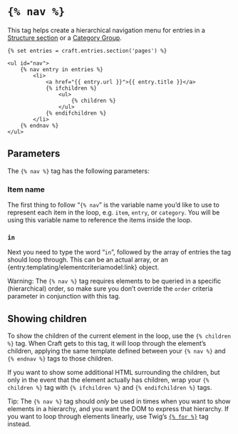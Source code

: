 # `{% nav %}`

This tag helps create a hierarchical navigation menu for entries in a [Structure section]({entry:docs/sections-and-entries}#section-types) or a [Category Group]({entry:docs/categories}).


```twig
{% set entries = craft.entries.section('pages') %}

<ul id="nav">
    {% nav entry in entries %}
        <li>
            <a href="{{ entry.url }}">{{ entry.title }}</a>
            {% ifchildren %}
                <ul>
                    {% children %}
                </ul>
            {% endifchildren %}
        </li>
    {% endnav %}
</ul>
```

## Parameters

The `{% nav %}` tag has the following parameters:

### Item name

The first thing to follow “`{% nav`” is the variable name you’d like to use to represent each item in the loop, e.g. `item`, `entry`, or `category`. You will be using this variable name to reference the items inside the loop.

### `in`

Next you need to type the word “`in`”, followed by the array of entries the tag should loop through. This can be an actual array, or an {entry:templating/elementcriteriamodel:link} object.

Warning: The `{% nav %}` tag requires elements to be queried in a specific (hierarchical) order, so make sure you don’t override the `order` criteria parameter in conjunction with this tag.

## Showing children

To show the children of the current element in the loop, use the `{% children %}` tag. When Craft gets to this tag, it will loop through the element’s children, applying the same template defined between your `{% nav %}` and `{% endnav %}` tags to those children.

If you want to show some additional HTML surrounding the children, but only in the event that the element actually has children, wrap your `{% children %}` tag with `{% ifchildren %}` and `{% endifchildren %}` tags.

Tip: The `{% nav %}` tag should _only_ be used in times when you want to show elements in a hierarchy, and you want the DOM to express that hierarchy. If you want to loop through elements linearly, use Twig’s [`{% for %}`](http://twig.sensiolabs.org/doc/tags/for.html) tag instead.

